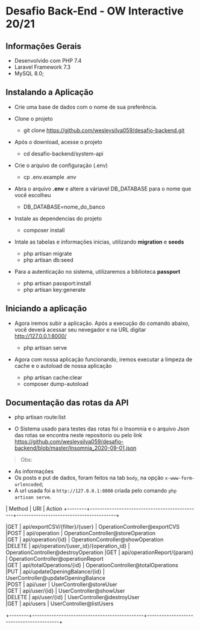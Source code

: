 # Desafio Back-End - OW Interactive 20/21

## Informações Gerais

- Desenvolvido com PHP 7.4
- Laravel Framework 7.3
- MySQL 8.0;

## Instalando a Aplicação

- Crie uma base de dados com o nome de sua preferência.

- Clone o projeto
	- git clone https://github.com/wesleysilva059/desafio-backend.git

- Após o download, acesse o projeto
	- cd desafio-backend/system-api

- Crie o arquivo de configuração (.env)
	- cp .env.example .env

- Abra o arquivo **.env** e altere a váriavel DB_DATABASE para o nome que você escolheu
	- DB_DATABASE=nome_do_banco

- Instale as dependencias do projeto
	- composer install

- Intale as tabelas e informações inicias, utilizando **migration** e **seeds**
	- php artisan migrate
	- php artisan db:seed

- Para a autenticação no sistema, utilizaremos a biblioteca **passport**
	- php artisan passport:install
	- php artisan key:generate

## Iniciando a aplicação

- Agora iremos subir a aplicação. Após a execução do comando abaixo, você deverá acessar seu nevegador e na URL digitar http://127.0.0.1:8000/
	- php artisan serve

- Agora com nossa aplicação funcionando, iremos executar a limpeza de cache e o autoload de nossa aplicação
	- php artisan cache:clear
	- composer dump-autoload

## Documentação das rotas da API

- php artisan route:list

- O Sistema usado para testes das rotas foi o Insomnia e o arquivo Json das rotas se encontra neste repositorio ou pelo link https://github.com/wesleysilva059/desafio-backend/blob/master/Insomnia_2020-09-01.json

> Obs:

- As informações 
- Os posts e put de dados, foram feitos na tab `body`, na opção `x-www-form-urlencoded`;
- A url usada foi a `http://127.0.0.1:8000` criada pelo comando `php artisan serve`.

| Method | URI                                          | Action
+--------+----------------------------------------------+-----------------------------------------+

|GET     | api/exportCSV/{filter}/{user}                | OperationController@exportCVS 
|POST    | api/operation                                | OperationController@storeOperation   
|GET     | api/operation/{id}                           | OperationController@showOperation    
|DELETE  | api/operation/{user_id}/{operation_id}       | OperationController@destroyOperation 
|GET     | api/operationReport/{param}                  | OperationController@operationReport  
|GET     | api/totalOperations/{id}                     | OperationController@totalOperations  
|PUT     | api/updateOpeningBalance/{id}                | UserController@updateOpeningBalance  
|POST    | api/user                                     | UserController@storeUser             
|GET     | api/user/{id}                                | UserController@showUser              
|DELETE  | api/user/{id}                                | UserController@destroyUser           
|GET     | api/users                                    | UserController@listUsers

+--------+----------------------------------------------+-----------------------------------------+
